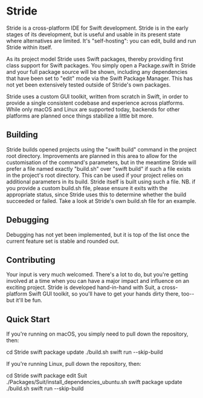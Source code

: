# Stride

Stride is a cross-platform IDE for Swift development.  Stride is in the early stages of its development, but is useful and usable in its present state where alternatives are limited.  It's "self-hosting": you can edit, build and run Stride within itself.

As its project model Stride uses Swift packages, thereby providing first class support for Swift packages.  You simply open a Package.swift in Stride and your full package source will be shown, including any dependencies that have been set to "edit" mode via the Swift Package Manager.  This has not yet been extensively tested outside of Stride's own packages.

Stride uses a custom GUI toolkit, written from scratch in Swift, in order to provide a single consistent codebase and experience across platforms.  While only macOS and Linux are supported today, backends for other platforms are planned once things stabilize a little bit more.

## Building

Stride builds opened projects using the "swift build" command in the project root directory.  Improvements are planned in this area to allow for the customisation of the command's parameters, but in the meantime Stride will prefer a file named exactly "build.sh" over "swift build" if such a file exists in the project's root directory. This can be used if your project relies on additional parameters in its build.  Stride itself is built using such a file.  NB. if you provide a custom build.sh file, please ensure it exits with the appropriate status, since Stride uses this to determine whether the build succeeded or failed.  Take a look at Stride's own build.sh file for an example.

## Debugging

Debugging has not yet been implemented, but it is top of the list once the current feature set is stable and rounded out.

## Contributing

Your input is very much welcomed.  There's a lot to do, but you're getting involved at a time when you can have a major impact and influence on an exciting project.  Stride is developed hand-in-hand with Suit, a cross-platform Swift GUI toolkit, so you'll have to get your hands dirty there, too--but it'll be fun.

## Quick Start

If you're running on macOS, you simply need to pull down the repository, then:

cd Stride
swift package update
./build.sh
swift run --skip-build

If you're running Linux, pull down the repository, then:

cd Stride
swift package edit Suit
./Packages/Suit/install_dependencies_ubuntu.sh
swift package update
./build.sh
swift run --skip-build

